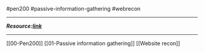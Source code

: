 #pen200 #passive-information-gathering  #webrecon 

---

***Resource:[link](securityheader.com)***

----
[[00-Pen200]]
[[01-Passive information gathering]]
[[Website recon]]